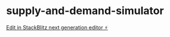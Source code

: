 # supply-and-demand-simulator

[Edit in StackBlitz next generation editor ⚡️](https://stackblitz.com/~/github.com/dimitriharding/supply-and-demand-simulator)